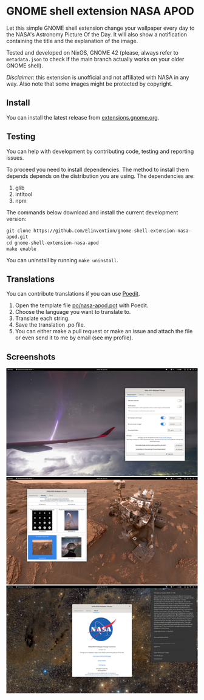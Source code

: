 # GNOME shell extension NASA APOD

Let this simple GNOME shell extension change your wallpaper every day to the
NASA's Astronomy Picture Of the Day. It will also show a notification
containing the title and the explanation of the image.

Tested and developed on NixOS, GNOME 42 (please, always refer to `metadata.json`
to check if the main branch actually works on your older GNOME shell).

*Disclaimer*: this extension is unofficial and not affiliated with NASA in any way.
Also note that some images might be protected by copyright.

## Install

You can install the latest release from [extensions.gnome.org][].

## Testing

You can help with development by contributing code, testing and reporting issues.

To proceed you need to install dependencies. The method to install them depends
depends on the distribution you are using. The dependencies are:

1. glib
2. intltool
3. npm

The commands below download and install the current development version:

```
git clone https://github.com/Elinvention/gnome-shell-extension-nasa-apod.git
cd gnome-shell-extension-nasa-apod
make enable
```

You can uninstall by running `make uninstall`.

## Translations

You can contribute translations if you can use [Poedit].

1. Open the template file [po/nasa-apod.pot] with Poedit.
2. Choose the language you want to translate to.
3. Translate each string.
4. Save the translation .po file.
5. You can either make a pull request or make an issue and attach the file or even
send it to me by email (see my profile).

## Screenshots

![NASA APOD extension][screenshot1]  
![Settings][screenshot2]  
![Settings About][screenshot3]  

[screenshot1]: https://github.com/Elinvention/gnome-shell-extension-nasa-apod/blob/main/screenshots/4.png
[screenshot2]: https://github.com/Elinvention/gnome-shell-extension-nasa-apod/blob/main/screenshots/5.png
[screenshot3]: https://github.com/Elinvention/gnome-shell-extension-nasa-apod/blob/main/screenshots/6.png
[extensions.gnome.org]: https://extensions.gnome.org/extension/1202/nasa-apod/
[Poedit]: https://poedit.net/
[po/nasa-apod.pot]: https://github.com/Elinvention/gnome-shell-extension-nasa-apod/tree/main/po/nasa-apod.pot
